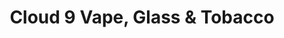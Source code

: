 ---
title: "Cloud 9 Vape, Glass & Tobacco"
url: /aurora/cloud-9-vape-glass-und-tobacco/
shop: Tabak
---